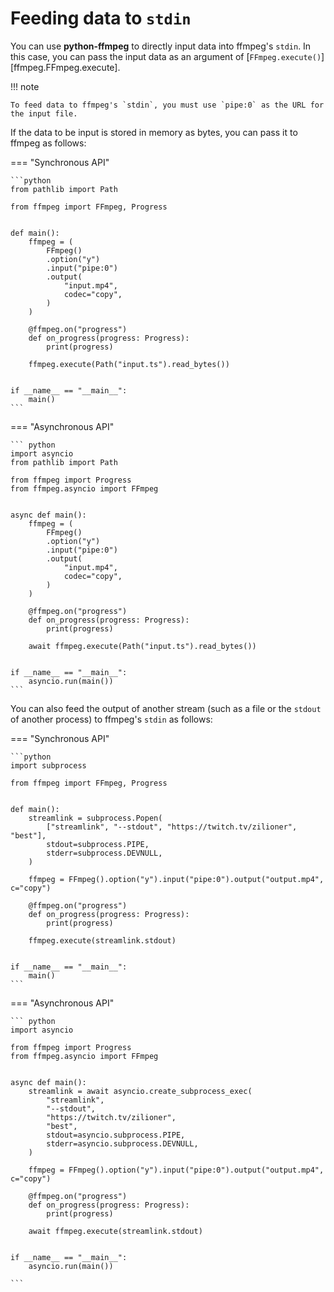 # Feeding data to `stdin`

You can use **python-ffmpeg** to directly input data into ffmpeg's `stdin`. In this case, you can pass the input data as an argument of [`FFmpeg.execute()`][ffmpeg.FFmpeg.execute].

!!! note

    To feed data to ffmpeg's `stdin`, you must use `pipe:0` as the URL for the input file.

If the data to be input is stored in memory as bytes, you can pass it to ffmpeg as follows:

=== "Synchronous API"

    ```python
    from pathlib import Path

    from ffmpeg import FFmpeg, Progress


    def main():
        ffmpeg = (
            FFmpeg()
            .option("y")
            .input("pipe:0")
            .output(
                "input.mp4",
                codec="copy",
            )
        )

        @ffmpeg.on("progress")
        def on_progress(progress: Progress):
            print(progress)

        ffmpeg.execute(Path("input.ts").read_bytes())


    if __name__ == "__main__":
        main()
    ```

=== "Asynchronous API"

    ``` python
    import asyncio
    from pathlib import Path

    from ffmpeg import Progress
    from ffmpeg.asyncio import FFmpeg


    async def main():
        ffmpeg = (
            FFmpeg()
            .option("y")
            .input("pipe:0")
            .output(
                "input.mp4",
                codec="copy",
            )
        )

        @ffmpeg.on("progress")
        def on_progress(progress: Progress):
            print(progress)

        await ffmpeg.execute(Path("input.ts").read_bytes())


    if __name__ == "__main__":
        asyncio.run(main())
    ```

You can also feed the output of another stream (such as a file or the `stdout` of another process) to ffmpeg's `stdin` as follows:

=== "Synchronous API"

    ```python
    import subprocess

    from ffmpeg import FFmpeg, Progress


    def main():
        streamlink = subprocess.Popen(
            ["streamlink", "--stdout", "https://twitch.tv/zilioner", "best"],
            stdout=subprocess.PIPE,
            stderr=subprocess.DEVNULL,
        )

        ffmpeg = FFmpeg().option("y").input("pipe:0").output("output.mp4", c="copy")

        @ffmpeg.on("progress")
        def on_progress(progress: Progress):
            print(progress)

        ffmpeg.execute(streamlink.stdout)


    if __name__ == "__main__":
        main()
    ```

=== "Asynchronous API"

    ``` python
    import asyncio

    from ffmpeg import Progress
    from ffmpeg.asyncio import FFmpeg


    async def main():
        streamlink = await asyncio.create_subprocess_exec(
            "streamlink",
            "--stdout",
            "https://twitch.tv/zilioner",
            "best",
            stdout=asyncio.subprocess.PIPE,
            stderr=asyncio.subprocess.DEVNULL,
        )

        ffmpeg = FFmpeg().option("y").input("pipe:0").output("output.mp4", c="copy")

        @ffmpeg.on("progress")
        def on_progress(progress: Progress):
            print(progress)

        await ffmpeg.execute(streamlink.stdout)


    if __name__ == "__main__":
        asyncio.run(main())

    ```